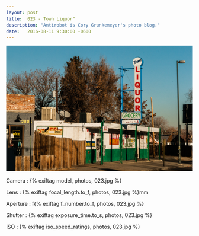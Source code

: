 ```yaml
---
layout: post
title:  023 - Town Liquor"
description: "Antirobot is Cory Grunkemeyer's photo blog."
date:   2016-08-11 9:30:00 -0600
---
```


![023 - Town Liquor](/photos/023.jpg)

Camera
: {% exiftag model, photos, 023.jpg %}

Lens
: {% exiftag focal_length.to_f, photos, 023.jpg %}mm

Aperture
: f{% exiftag f_number.to_f, photos, 023.jpg %}

Shutter
: {% exiftag exposure_time.to_s, photos, 023.jpg %}

ISO
: {% exiftag iso_speed_ratings, photos, 023.jpg %}
